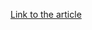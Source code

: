 [Link to the article](https://www.mandiant.com/resources/blog/cosmicenergy-ot-malware-russian-response)
